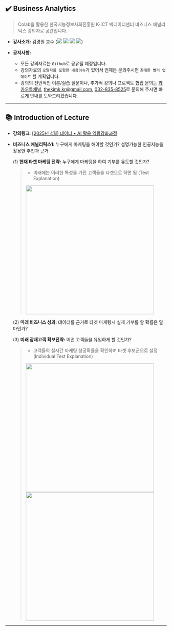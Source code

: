 ## ✔️ Business Analytics

> Colab을 활용한 한국지능정보사회진흥원 K-ICT 빅데이터센터 비즈니스 애널리틱스 강의자료 공간입니다.

- **강사소개:** 김경원 교수 (<a href="https://sites.google.com/view/thekimk" target="_blank"><img src="https://img.shields.io/badge/Homepage-4285F4?style=flat-square&logo=Google&logoColor=white"/></a> <a href="https://scholar.google.com/citations?hl=ko&user=nHPe-4UAAAAJ&view_op=list_works&sortby=pubdate" target="_blank"><img src="https://img.shields.io/badge/Google Scholar-4285F4?style=flat-square&logo=Google Scholar&logoColor=white"/></a> <a href="https://www.youtube.com/channel/UCEYxJNI5dhnn_CdC9BEWTuA" target="_blank"><img src="https://img.shields.io/badge/YouTube-FF0000?style=flat-square&logo=YouTube&logoColor=white"/></a> <a href="https://github.com/thekimk" target="_blank"><img src="https://img.shields.io/badge/Github-181717?style=flat-square&logo=Github&logoColor=white"/></a>)

- **공지사항:**
  - 모든 강의자료는 `Github`로 공유될 예정입니다.
  - 강의자료의 `오탈자를 포함한 내용이슈`가 있어서 언제든 문의주시면 `최대한 빨리 업데이트` 할 계획입니다.
  - 강의의 전반적인 이론/실습 질문이나, 추가적 강의나 프로젝트 협업 문의는 [카카오톡채널](http://pf.kakao.com/_Exfqqb), [thekimk.kr@gmail.com](mailto:thekimk.kr@gmail.com), [032-835-8525](tel:+82328358525)로 문의해 주시면 빠르게 안내를 도와드리겠습니다.

---

## 📚 Introduction of Lecture

- **강의링크**: [[2025년 4월] 데이터 • AI 활용 역량강화과정](https://kbig.kr/portal/kbig/educationalPracticeContent/edu_seminar?bltnNo=11742800453295)

<!--
![Image](https://github.com/user-attachments/assets/2419004c-a58b-45af-a589-50ad9e6f9841)
-->

- **비즈니스 애널리틱스1:** 누구에게 마케팅을 해야할 것인가? 설명가능한 인공지능을 활용한 추천과 근거

  (1) **현재 타겟 마케팅 전략:** 누구에게 마케팅을 하여 기부를 유도할 것인가?

    > - 미래에는 이러한 특성을 가진 고객들을 타겟으로 하면 됨 (Test Explanation)
    > <p float="left">
    >   <img src="https://github.com/user-attachments/assets/807b9ec8-85f0-4e91-9b2b-8441cd24e5cd" width="400" style="margin-right: 10px;" />
    > </p>

  (2) **미래 비즈니스 성과:** 데이터를 근거로 타겟 마케팅시 실제 기부를 할 확률은 얼마인가?

  (3) **미래 잠재고객 확보전략:** 어떤 고객들을 유입하게 할 것인가?

    > - 고객들의 실시간 마케팅 성공확률을 확인하며 타겟 후보군으로 설정 (Individual Test Explanation)
    > <p float="left">
    >   <img src="https://github.com/user-attachments/assets/81def3ea-cae4-4527-a057-194ffd27a27c" width="400" style="margin-right: 10px;" />
    >   <img src="https://github.com/user-attachments/assets/5d9ba8a3-55ac-46a9-a1f6-2dd379e1f391" width="400" />
    > </p>


---
